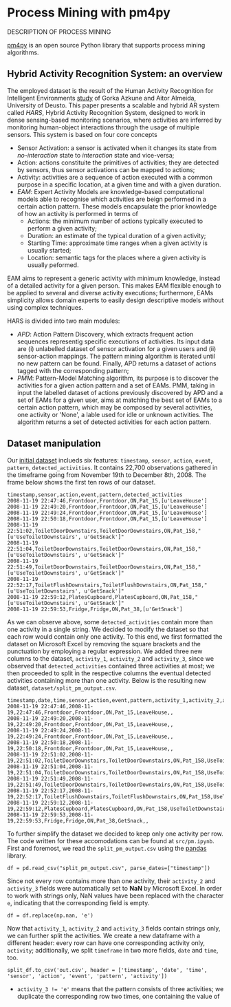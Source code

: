 # Process Mining with pm4py
DESCRIPTION OF PROCESS MINING

[pm4py](https://pm4py.fit.fraunhofer.de/) is an open source Python library that supports process mining algorithms.

## Hybrid Activity Recognition System: an overview
The employed dataset is the result of the Human Activity Recognition for Intelligent Environments [study](https://ieeexplore.ieee.org/stamp/stamp.jsp?tp=&arnumber=8423051) of Gorka Azkune and Aitor Almeida, University of Deusto. This paper presents a scalable and hybrid AR system called *HARS*, Hybrid Activity Recognition System, designed to work in dense sensing-based monitoring scenarios, where activities are inferred by monitoring human-object interactions through the usage of multiple sensors. This system is based on four core concepts
 - Sensor Activation: a sensor is activated when it changes its state from *no-interaction* state to *interaction* state and vice-versa; 
 - Action: actions constituite the primitives of activities; they are detected by sensors, thus sensor activations can be mapped to actions;
 - Activity: activities are a sequence of action executed with a common purpose in a specific location, at a given time and with a given duration.
 - *EAM*: Expert Activity Models are knowledge-based computational models able to recognise which activities are beign performed in a certain action pattern. These models encapsulate the prior knowledge of how an activity is performed in terms of 
    - Actions: the minimum number of actions typically executed to perform a given activity;
    - Duration: an estimate of the typical duration of a given activity;
    - Starting Time: approximate time ranges when a given activity is usually started;
    - Location: semantic tags for the places where a given activity is usually peformed.

EAM aims to represent a generic activity with minimum knowledge, instead of a detailed activity for a given person. This makes EAM flexible enough to be applied to several and diverse activity executions; furthermore, EAMs simplicity allows domain experts to easily design descriptive models without using complex techniques.

HARS is divided into two main modules:
 - *APD*: Action Pattern Discovery, which extracts frequent action sequences representig specific executions of activities. Its input data are (i) unlabelled dataset of sensor activation for a given users and (ii) sensor-action mappings. The pattern mining algorithm is iterated until no new pattern can be found. Finally, APD returns a dataset of actions tagged with the corresponding pattern;
 - *PMM*: Pattern-Model Matching algorithm, its purpose is to discover the activities for a given action pattern and a set of EAMs. PMM, taking in input the labelled dataset of actions previously discovered by APD and a set of EAMs for a given user, aims at matching the best set of EAMs to a certain action pattern, which may be composed by several activities, one activity or 'None', a lable used for idle or unknown activities. The algorithm returns a set of detected activities for each action pattern.

## Dataset manipulation
Our [initial dataset](https://github.com/aitoralmeida/c4a_activity_recognition/blob/master/experiments/kasterenC_dataset/pm_output.csv) inclueds six features: ```timestamp```, ```sensor```, ```action```, ```event```, ```pattern```, ```detected_activities```. It contains 22,700 observations gathered in the timeframe going from November 19th to December 8th, 2008. The frame below shows the first ten rows of our dataset. 
```
timestamp,sensor,action,event,pattern,detected_activities
2008-11-19 22:47:46,Frontdoor,Frontdoor,ON,Pat_15,[u'LeaveHouse']
2008-11-19 22:49:20,Frontdoor,Frontdoor,ON,Pat_15,[u'LeaveHouse']
2008-11-19 22:49:24,Frontdoor,Frontdoor,ON,Pat_15,[u'LeaveHouse']
2008-11-19 22:50:18,Frontdoor,Frontdoor,ON,Pat_15,[u'LeaveHouse']
2008-11-19 22:51:02,ToiletDoorDownstairs,ToiletDoorDownstairs,ON,Pat_158,"[u'UseToiletDownstairs', u'GetSnack']"
2008-11-19 22:51:04,ToiletDoorDownstairs,ToiletDoorDownstairs,ON,Pat_158,"[u'UseToiletDownstairs', u'GetSnack']"
2008-11-19 22:51:49,ToiletDoorDownstairs,ToiletDoorDownstairs,ON,Pat_158,"[u'UseToiletDownstairs', u'GetSnack']"
2008-11-19 22:52:17,ToiletFlushDownstairs,ToiletFlushDownstairs,ON,Pat_158,"[u'UseToiletDownstairs', u'GetSnack']"
2008-11-19 22:59:12,PlatesCupboard,PlatesCupboard,ON,Pat_158,"[u'UseToiletDownstairs', u'GetSnack']"
2008-11-19 22:59:53,Fridge,Fridge,ON,Pat_38,[u'GetSnack']
```
As we can observe above, some ```detected_activities``` contain more than one activity in a single string. We decided to modify the dataset so that each row would contain only one activity. To this end, we first formatted the dataset on Microsoft Excel by removing the square brackets and the punctuation by employing a regular expression. We added three new columns to the dataset, ```activity_1```, ```activity_2``` and ```activity_3```, since we observed that ```detected_activities``` contained three activities at most; we then proceeded to split in the respective columns the eventual detected activities containing more than one activity. Below is the resulting new dataset, ```dataset/split_pm_output.csv```.
```
timestamp,date,time,sensor,action,event,pattern,activity_1,activity_2,activity_3
2008-11-19 22:47:46,2008-11-19,22:47:46,Frontdoor,Frontdoor,ON,Pat_15,LeaveHouse,,
2008-11-19 22:49:20,2008-11-19,22:49:20,Frontdoor,Frontdoor,ON,Pat_15,LeaveHouse,,
2008-11-19 22:49:24,2008-11-19,22:49:24,Frontdoor,Frontdoor,ON,Pat_15,LeaveHouse,,
2008-11-19 22:50:18,2008-11-19,22:50:18,Frontdoor,Frontdoor,ON,Pat_15,LeaveHouse,,
2008-11-19 22:51:02,2008-11-19,22:51:02,ToiletDoorDownstairs,ToiletDoorDownstairs,ON,Pat_158,UseToiletDownstairs,GetSnack,
2008-11-19 22:51:04,2008-11-19,22:51:04,ToiletDoorDownstairs,ToiletDoorDownstairs,ON,Pat_158,UseToiletDownstairs,GetSnack,
2008-11-19 22:51:49,2008-11-19,22:51:49,ToiletDoorDownstairs,ToiletDoorDownstairs,ON,Pat_158,UseToiletDownstairs,GetSnack,
2008-11-19 22:52:17,2008-11-19,22:52:17,ToiletFlushDownstairs,ToiletFlushDownstairs,ON,Pat_158,UseToiletDownstairs,GetSnack,
2008-11-19 22:59:12,2008-11-19,22:59:12,PlatesCupboard,PlatesCupboard,ON,Pat_158,UseToiletDownstairs,GetSnack,
2008-11-19 22:59:53,2008-11-19,22:59:53,Fridge,Fridge,ON,Pat_38,GetSnack,,
```
To further simplify the dataset we decided to keep only one activity per row. The code written for these accomodations can be found at ```src/pm.ipynb```. First and foremost, we read the ```split_pm_output.csv``` using the [pandas](https://pandas.pydata.org/) library. 
```
df = pd.read_csv("split_pm_output.csv", parse_dates=["timestamp"])
```
Since not every row contains more than one activity, their ```activity_2``` and ```activity_3``` fields were automatically set to **NaN** by Microsoft Excel. In order to work with strings only, NaN values have been replaced with the character ```e```, indicating that the corresponding field is empty. 

```
df = df.replace(np.nan, 'e')
```
Now that ```activity_1```, ```activity_2``` and ```activity_3``` fields contain strings only, we can further split the activities. We create a new dataframe with a different header: every row can have one corresponding activity only, ```activity```; additionally, we split ```timeframe``` in two more fields, ```date``` and ```time```, too.
```
split_df.to_csv('out.csv', header = ['timestamp', 'date', 'time', 'sensor', 'action', 'event', 'pattern', 'activity'])
```


- ```activity_3 != 'e'``` means that the pattern consists of three activities; we duplicate the corresponding row two times, one containing the value of 

